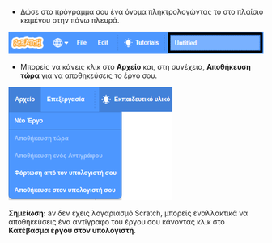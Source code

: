 + Δώσε στο πρόγραμμα σου ένα όνομα πληκτρολογώντας το στο πλαίσιο κειμένου στην πάνω πλευρά.

![πλαίσιο κειμένου για το όνομα του έργου Scratch](images/name-annotated.png)

+ Μπορείς να κάνεις κλικ στο **Αρχείο** και, στη συνέχεια, **Αποθήκευση τώρα** για να αποθηκεύσεις το έργο σου.

![screenshot](images/save.png)

**Σημείωση:** aν δεν έχεις λογαριασμό Scratch, μπορείς εναλλακτικά να αποθηκεύσεις ένα αντίγραφο του έργου σου κάνοντας κλικ στο **Κατέβασμα έργου στον υπολογιστή**.